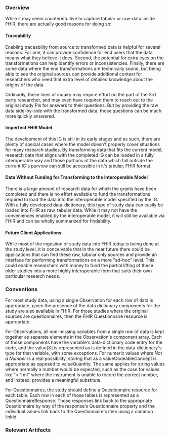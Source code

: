 ### Overview
While it may seem counterintuitive to capture tabular or raw-data inside FHIR, there are actually good reasons for doing so:

#### Traceability
Enabling traceability from source to transformed data is helpful for several reasons. For one, it can provide confidence for end users that the data means what they believe it does. Second, the potential for extra eyes on the transformations can help identify errors or inconsistencies. Finally, there are some data where the end transformations are technically sound, but being able to see the original sources can provide additional context for researchers who need that extra level of detailed knowledge about the origins of the data

Ordinarily, these lines of inquiry may require effort on the part of the 3rd party researcher, and may even have required them to reach out to the original study PIs for answers to their questions. But by providing the raw data side-by-side with the transformed data, those questions can be much more quickly answered. 

#### Imperfect FHIR Model
The development of this IG is still in its early stages and as such, there are plenty of special cases where the model doesn't properly cover situations for many research studies. By transforming data that fits the current model, research data that aligns with the completed IG can be loaded in a fully interoperable way and those portions of the data which fall outside the current IG's purview can still be accessible in it's tabular, FHIR format. 

#### Data Without Funding for Transforming to the Interoperable Model
There is a large amount of research data for which the grants have been completed and there is no effort available to fund the transformations required to load the data into the interoperable model specified by the IG. With a fully developed data-dictionary, this type of study data can easily be loaded into FHIR as raw, tabular data. While it may not have the conveniences enabled by the interoperable model, it will still be available via FHIR and can be wholly summarized for findability. 

#### Future Client Applications
While most of the ingestion of study data into FHIR today is being done at the study level, it is conceivable that in the near future there could be applications that can find these raw, tabular only sources and provide an interface for performing transformations on a more "ad-hoc" level. This could enable researchers with money to fund the partial lifting of these older studies into a more highly interoperable form that suits their own particular research needs. 

### Conventions
For most study data, using a single Observation for each row of data is appropriate, given the presence of the data dictionary components for the study are also available in FHIR. For those studies where the original sources are questionnaires, then the FHIR Questionnaire resource is appropriate. 

For Observations, all non-missing variables from a single *row* of data is kept together as separate elements in the Observation's component array. Each of those components have the variable's data-dictionary code entry for the code, and the value[X] is represented as is defined in the data-dictionary's type for that variable, with some exceptions. For numeric values where *Not a Number* is a real possibility, storing that as a valueCodeableConcept is appropriate as opposed to valueQuantity. The same applies for string values where normally a number would be expected, such as the case for values like "< 1 ml" where the instrument is unable to record the correct number, and instead, provides a meaningful substitute. 

For Questionnaires, the study should define a Questionnaire resource for each table. Each row in each of those tables is represented as a QuestionnaireResponse. Those responses link back to the appropriate Questionnaire by way of the response's Questionnaire property and the individual values link back to the Questionnaire's item using a common linkId. 

### Relevant Artifacts
